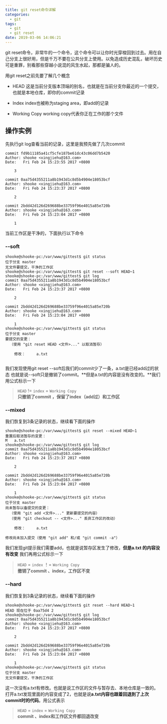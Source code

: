 ```yaml
---
title: git reset命令详解
categories:
  - git
tags:
  - git
  - git reset
date: 2019-03-06 14:06:21
---
```


git reset命令，非常牛的一个命令，这个命令可以让你时光穿梭回到过去。用在自己分支上很好用，但是千万不要在公共分支上使用。以免造成历史混乱，破坏历史可是重罪，别看那些穿越小说混的风生水起，那都是骗人的。

用git reset之前先要了解几个概念

- HEAD
这是当前分支版本顶端的别名，也就是在当前分支你最近的一个提交，也就是本地仓库，即你的commit记录

- Index
index也被称为staging area，即add的记录

- Working Copy
working copy代表你正在工作的那个文件

<!-- more -->

## 操作实例

先执行git log查看当前的记录，这里是我预先做了几次commit

```
commit fd9b11185a41cf5cfe187be61dc43c06dd7b5420
Author: shooke <xingjiehu@163.com>
Date:   Fri Feb 24 15:23:55 2017 +0800

    3

commit 0aa75d4355211a8b1943d1c8d5b4904e18053bcf
Author: shooke <xingjiehu@163.com>
Date:   Fri Feb 24 15:23:37 2017 +0800

    2

commit 2bdd42d126d269688be33759f96e4015a85e720b
Author: shooke <xingjiehu@163.com>
Date:   Fri Feb 24 15:23:04 2017 +0800

    1

```
当前工作区是干净的，下面执行以下命令

### --soft
```
shooke@shooke-pc:/var/www/gittest$ git status
位于分支 master
无文件要提交，干净的工作区
shooke@shooke-pc:/var/www/gittest$ git reset --soft HEAD~1
shooke@shooke-pc:/var/www/gittest$ git log
commit 0aa75d4355211a8b1943d1c8d5b4904e18053bcf
Author: shooke <xingjiehu@163.com>
Date:   Fri Feb 24 15:23:37 2017 +0800

    2

commit 2bdd42d126d269688be33759f96e4015a85e720b
Author: shooke <xingjiehu@163.com>
Date:   Fri Feb 24 15:23:04 2017 +0800

    1
shooke@shooke-pc:/var/www/gittest$ git status
位于分支 master
要提交的变更：
  （使用 "git reset HEAD <文件>..." 以取消暂存）

	修改：     a.txt


```
我们发现使用git reset --soft后我们的commit少了一条，a.txt是已经add过的状态
也就是说--soft只是撤销了commit。**但是a.txt的内容是没有改变的。**我们用公式标示一下

>`HEAD` != `index` = `Working Copy`  
**只撤销了commit ，保留了index（add过）和工作区**

### --mixed
我们恢复到3条记录的状态，继续看下面的操作

```
shooke@shooke-pc:/var/www/gittest$ git reset --mixed HEAD~1
重置后取消暂存的变更：
M	a.txt
shooke@shooke-pc:/var/www/gittest$ git log
commit 0aa75d4355211a8b1943d1c8d5b4904e18053bcf
Author: shooke <xingjiehu@163.com>
Date:   Fri Feb 24 15:23:37 2017 +0800

    2

commit 2bdd42d126d269688be33759f96e4015a85e720b
Author: shooke <xingjiehu@163.com>
Date:   Fri Feb 24 15:23:04 2017 +0800

    1
shooke@shooke-pc:/var/www/gittest$ git status
位于分支 master
尚未暂存以备提交的变更：
  （使用 "git add <文件>..." 更新要提交的内容）
  （使用 "git checkout -- <文件>..." 丢弃工作区的改动）

	修改：     a.txt

修改尚未加入提交（使用 "git add" 和/或 "git commit -a"）

```

我们发现git提示我们需要add，也就是说暂存区发生了修改，**但是a.txt 的内容没有改变**
我们再用公式标示一下

>`HEAD` = `index` ！= `Working Copy`  
**撤销了commit 、index，工作区不变**

### --hard

我们恢复到3条记录的状态，继续看下面的操作

```
shooke@shooke-pc:/var/www/gittest$ git reset --hard HEAD~1
HEAD 现在位于 0aa75d4 2
shooke@shooke-pc:/var/www/gittest$ git log
commit 0aa75d4355211a8b1943d1c8d5b4904e18053bcf
Author: shooke <xingjiehu@163.com>
Date:   Fri Feb 24 15:23:37 2017 +0800

    2

commit 2bdd42d126d269688be33759f96e4015a85e720b
Author: shooke <xingjiehu@163.com>
Date:   Fri Feb 24 15:23:04 2017 +0800

    1
shooke@shooke-pc:/var/www/gittest$ git status
位于分支 master
无文件要提交，干净的工作区

```
这一次没有a.txt有修改。也就是说工作区的文件与暂存去、本地仓库是一致的。打开a.txt发现里面的内容变成了2，也就是说**a.txt内容也跟着回退到了上次commit时的代码**。用公式表示

>`HEAD` = `index` = `Working Copy`  
**commit 、index和工作区文件都回退改变**